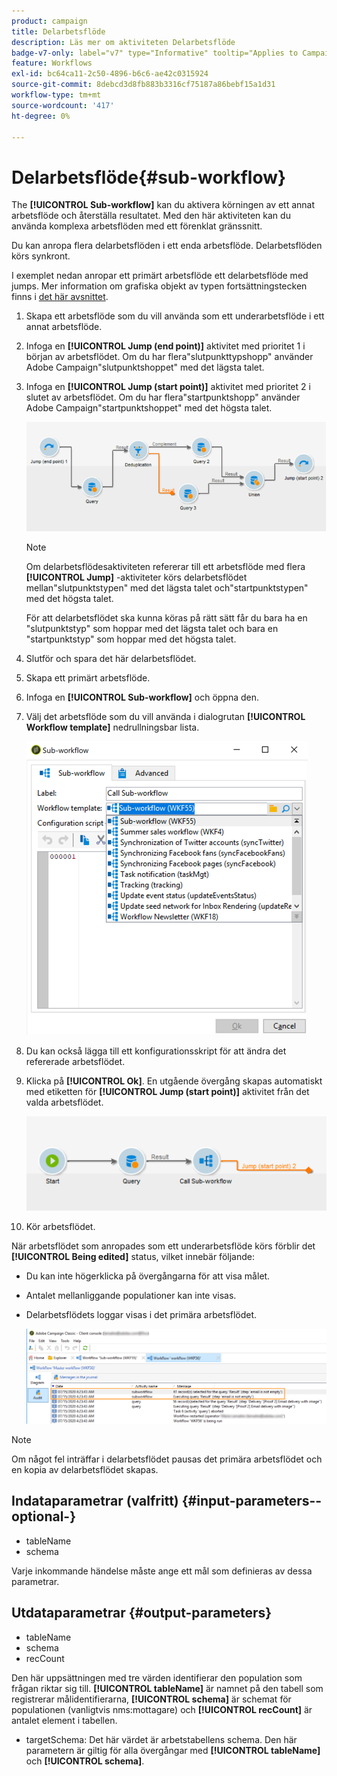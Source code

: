 ```yaml
---
product: campaign
title: Delarbetsflöde
description: Läs mer om aktiviteten Delarbetsflöde
badge-v7-only: label="v7" type="Informative" tooltip="Applies to Campaign Classic v7 only"
feature: Workflows
exl-id: bc64ca11-2c50-4896-b6c6-ae42c0315924
source-git-commit: 8debcd3d8fb883b3316cf75187a86bebf15a1d31
workflow-type: tm+mt
source-wordcount: '417'
ht-degree: 0%

---
```


# Delarbetsflöde{#sub-workflow}



The **[!UICONTROL Sub-workflow]** kan du aktivera körningen av ett annat arbetsflöde och återställa resultatet. Med den här aktiviteten kan du använda komplexa arbetsflöden med ett förenklat gränssnitt.

Du kan anropa flera delarbetsflöden i ett enda arbetsflöde. Delarbetsflöden körs synkront.

I exemplet nedan anropar ett primärt arbetsflöde ett delarbetsflöde med jumps. Mer information om grafiska objekt av typen fortsättningstecken finns i [det här avsnittet](jump--start-point-and-end-point-.md).

1. Skapa ett arbetsflöde som du vill använda som ett underarbetsflöde i ett annat arbetsflöde.
1. Infoga en **[!UICONTROL Jump (end point)]** aktivitet med prioritet 1 i början av arbetsflödet. Om du har flera&quot;slutpunkttypshopp&quot; använder Adobe Campaign&quot;slutpunktshoppet&quot; med det lägsta talet.
1. Infoga en **[!UICONTROL Jump (start point)]** aktivitet med prioritet 2 i slutet av arbetsflödet. Om du har flera&quot;startpunktshopp&quot; använder Adobe Campaign&quot;startpunktshoppet&quot; med det högsta talet.

   ![](assets/subworkflow_jumps.png)

   >[!NOTE]
   >
   >Om delarbetsflödesaktiviteten refererar till ett arbetsflöde med flera **[!UICONTROL Jump]** -aktiviteter körs delarbetsflödet mellan&quot;slutpunktstypen&quot; med det lägsta talet och&quot;startpunktstypen&quot; med det högsta talet.
   >
   >För att delarbetsflödet ska kunna köras på rätt sätt får du bara ha en &quot;slutpunktstyp&quot; som hoppar med det lägsta talet och bara en &quot;startpunktstyp&quot; som hoppar med det högsta talet.

1. Slutför och spara det här delarbetsflödet.
1. Skapa ett primärt arbetsflöde.
1. Infoga en **[!UICONTROL Sub-workflow]** och öppna den.
1. Välj det arbetsflöde som du vill använda i dialogrutan **[!UICONTROL Workflow template]** nedrullningsbar lista.

   ![](assets/subworkflow_selection.png)

1. Du kan också lägga till ett konfigurationsskript för att ändra det refererade arbetsflödet.
1. Klicka på **[!UICONTROL Ok]**. En utgående övergång skapas automatiskt med etiketten för **[!UICONTROL Jump (start point)]** aktivitet från det valda arbetsflödet.

   ![](assets/subworkflow_outbound.png)

1. Kör arbetsflödet.

När arbetsflödet som anropades som ett underarbetsflöde körs förblir det **[!UICONTROL Being edited]** status, vilket innebär följande:

* Du kan inte högerklicka på övergångarna för att visa målet.
* Antalet mellanliggande populationer kan inte visas.
* Delarbetsflödets loggar visas i det primära arbetsflödet.

   ![](assets/subworkflow_logs.png)

>[!NOTE]
>
>Om något fel inträffar i delarbetsflödet pausas det primära arbetsflödet och en kopia av delarbetsflödet skapas.

## Indataparametrar (valfritt) {#input-parameters--optional-}

* tableName
* schema

Varje inkommande händelse måste ange ett mål som definieras av dessa parametrar.

## Utdataparametrar {#output-parameters}

* tableName
* schema
* recCount

Den här uppsättningen med tre värden identifierar den population som frågan riktar sig till. **[!UICONTROL tableName]** är namnet på den tabell som registrerar målidentifierarna, **[!UICONTROL schema]** är schemat för populationen (vanligtvis nms:mottagare) och **[!UICONTROL recCount]** är antalet element i tabellen.

* targetSchema: Det här värdet är arbetstabellens schema. Den här parametern är giltig för alla övergångar med **[!UICONTROL tableName]** och **[!UICONTROL schema]**.
